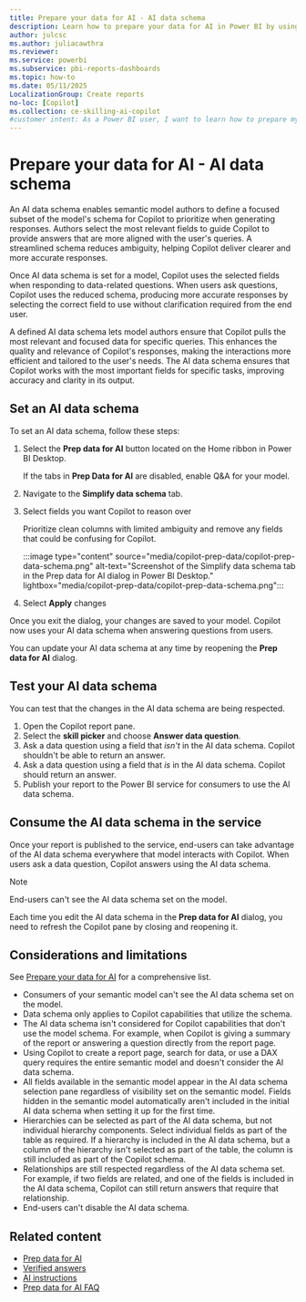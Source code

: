 ```yaml
---
title: Prepare your data for AI - AI data schema
description: Learn how to prepare your data for AI in Power BI by using the AI data schema. Optimize Copilot's performance, improve AI-driven insights, and enhance user interactions by defining a focused subset of your model's schema.
author: julcsc
ms.author: juliacawthra
ms.reviewer: 
ms.service: powerbi
ms.subservice: pbi-reports-dashboards
ms.topic: how-to
ms.date: 05/11/2025
LocalizationGroup: Create reports
no-loc: [Copilot]
ms.collection: ce-skilling-ai-copilot
#customer intent: As a Power BI user, I want to learn how to prepare my data for AI by using features like the AI data schema to optimize Copilot's performance, ensure accurate and verified answers, and enhance AI-driven insights and user interactions.
---
```


# Prepare your data for AI - AI data schema

An AI data schema enables semantic model authors to define a focused subset of the model's schema for Copilot to prioritize when generating responses. Authors select the most relevant fields to guide Copilot to provide answers that are more aligned with the user's queries. A streamlined schema reduces ambiguity, helping Copilot deliver clearer and more accurate responses.

Once AI data schema is set for a model, Copilot uses the selected fields when responding to data-related questions. When users ask questions, Copilot uses the reduced schema, producing more accurate responses by selecting the correct field to use without clarification required from the end user.

A defined AI data schema lets model authors ensure that Copilot pulls the most relevant and focused data for specific queries. This enhances the quality and relevance of Copilot's responses, making the interactions more efficient and tailored to the user's needs. The AI data schema ensures that Copilot works with the most important fields for specific tasks, improving accuracy and clarity in its output.

## Set an AI data schema

To set an AI data schema, follow these steps:

1. Select the **Prep data for AI** button located on the Home ribbon in Power BI Desktop.  

   If the tabs in **Prep Data for AI** are disabled, enable Q&A for your model.

1. Navigate to the **Simplify data schema** tab.
1. Select fields you want Copilot to reason over

   Prioritize clean columns with limited ambiguity and remove any fields that could be confusing for Copilot.

   :::image type="content" source="media/copilot-prep-data/copilot-prep-data-schema.png" alt-text="Screenshot of the Simplify data schema tab in the Prep data for AI dialog in Power BI Desktop." lightbox="media/copilot-prep-data/copilot-prep-data-schema.png":::

1. Select **Apply** changes

Once you exit the dialog, your changes are saved to your model. Copilot now uses your AI data schema when answering questions from users.  

You can update your AI data schema at any time by reopening the **Prep data for AI** dialog.

## Test your AI data schema

You can test that the changes in the AI data schema are being respected.

1. Open the Copilot report pane.
1. Select the **skill picker** and choose **Answer data question**.
1. Ask a data question using a field that *isn't* in the AI data schema. Copilot shouldn't be able to return an answer.
1. Ask a data question using a field that *is* in the AI data schema. Copilot should return an answer.
1. Publish your report to the Power BI service for consumers to use the AI data schema.

## Consume the AI data schema in the service

Once your report is published to the service, end-users can take advantage of the AI data schema everywhere that model interacts with Copilot. When users ask a data question, Copilot answers using the AI data schema.

> [!NOTE]
> End-users can't see the AI data schema set on the model.
> 
> Each time you edit the AI data schema in the **Prep data for AI** dialog, you need to refresh the Copilot pane by closing and reopening it.

## Considerations and limitations

See [Prepare your data for AI](copilot-prepare-data-ai.md#considerations-and-limitations) for a comprehensive list.

- Consumers of your semantic model can't see the AI data schema set on the model.
- Data schema only applies to Copilot capabilities that utilize the schema.
- The AI data schema isn't considered for Copilot capabilities that don't use the model schema. For example, when Copilot is giving a summary of the report or answering a question directly from the report page.
- Using Copilot to create a report page, search for data, or use a DAX query requires the entire semantic model and doesn't consider the AI data schema.
- All fields available in the semantic model appear in the AI data schema selection pane regardless of visibility set on the semantic model. Fields hidden in the semantic model  automatically aren't included in the initial AI data schema when setting it up for the first time. 
- Hierarchies can be selected as part of the AI data schema, but not individual hierarchy components. Select individual fields as part of the table as required. If a hierarchy is included in the AI data schema, but a column of the hierarchy isn't selected as part of the table, the column is still included as part of the Copilot schema.
- Relationships are still respected regardless of the AI data schema set. For example, if two fields are related, and one of the fields is included in the AI data schema, Copilot can still return answers that require that relationship.
- End-users can't disable the AI data schema.

## Related content

- [Prep data for AI](copilot-prepare-data-ai.md)
- [Verified answers](copilot-verified-answers.md)
- [AI instructions](copilot-prepare-data-ai-instructions.md)
- [Prep data for AI FAQ](copilot-prepare-data-ai-faq.yml)
